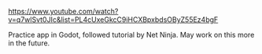 https://www.youtube.com/watch?v=q7wlSvt0JIc&list=PL4cUxeGkcC9iHCXBpxbdsOByZ55Ez4bgF

Practice app in Godot, followed tutorial by Net Ninja. May work on this more in the future.
